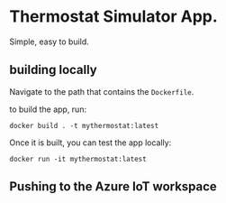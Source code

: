 # Thermostat Simulator App. 
Simple, easy to build.

## building locally
Navigate to the path that contains the `Dockerfile`.

to build the app, run:
```
docker build . -t mythermostat:latest
```

Once it is built, you can test the app locally:
```
docker run -it mythermostat:latest
```


## Pushing to the Azure IoT workspace
